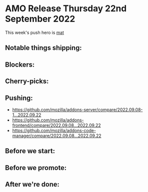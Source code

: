 # AMO Release Thursday 22nd September 2022

This week's push hero is [mat](https://github.com/diox)

## Notable things shipping:

## Blockers:

## Cherry-picks:

## Pushing:

- https://github.com/mozilla/addons-server/compare/2022.09.08-1...2022.09.22
- https://github.com/mozilla/addons-frontend/compare/2022.09.08...2022.09.22
- https://github.com/mozilla/addons-code-manager/compare/2022.09.08...2022.09.22

## Before we start:

## Before we promote:

## After we're done:
